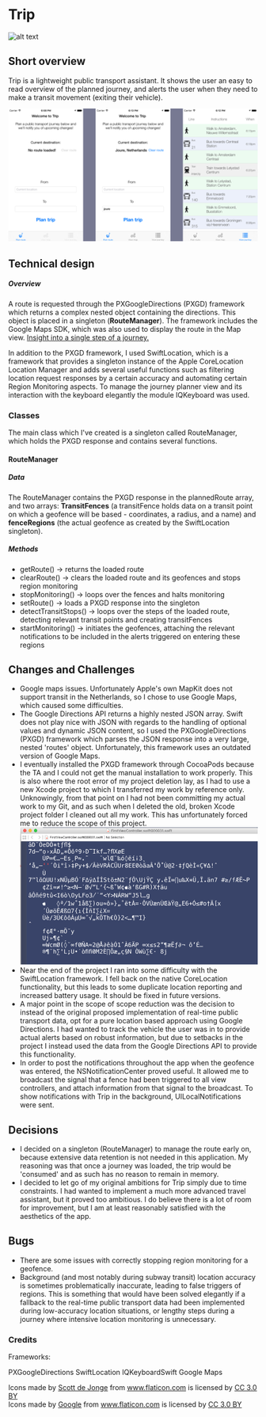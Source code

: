 # Trip
![alt text](https://github.com/sn/FinalProject/blob/master/doc/Trip_icon.png "Trip icon")

## Short overview
Trip is a lightweight public transport assistant. It shows the user an easy to read overview of the planned journey, and alerts the user when they need to make a transit movement (exiting their vehicle). 

![alt text](https://github.com/snoms/FinalProject/blob/master/doc/Views.png "Main views of Trip")

## Technical design
##### Overview
A route is requested through the PXGoogleDirections (PXGD) framework which returns a complex nested object containing the directions. This object is placed in a singleton (**RouteManager**). The framework includes the Google Maps SDK, which was also used to display the route in the Map view. [Insight into a single step of a journey.](https://github.com/snoms/FinalProject/blob/master/doc/Overly_nested_structure.png )

In addition to the PXGD framework, I used SwiftLocation, which is a framework that provides a singleton instance of the Apple CoreLocation Location Manager and adds several useful functions such as filtering location request responses by a certain accuracy and automating certain Region Monitoring aspects. To manage the journey planner view and its interaction with the keyboard elegantly the module IQKeyboard was used.

### Classes
The main class which I've created is a singleton called RouteManager, which holds the PXGD response and contains several functions.

#### RouteManager
##### Data
The RouteManager contains the PXGD response in the plannedRoute array, and two arrays: **TransitFences** (a transitFence holds data on a transit point on which a geofence will be based - coordinates, a radius, and a name) and **fenceRegions** (the actual geofence as created by the SwiftLocation singleton). 

##### Methods
* getRoute() -> returns the loaded route
* clearRoute() -> clears the loaded route and its geofences and stops region monitoring
* stopMonitoring() -> loops over the fences and halts monitoring
* setRoute() -> loads a PXGD response into the singleton
* detectTransitStops() -> loops over the steps of the loaded route, detecting relevant transit points and creating transitFences
* startMonitoring() -> initiates the geofences, attaching the relevant notifications to be included in the alerts triggered on entering these regions

## Changes and Challenges
- Google maps issues. Unfortunately Apple's own MapKit does not support transit in the Netherlands, so I chose to use Google Maps, which caused some difficulties.
- The Google Directions API returns a highly nested JSON array. Swift does not play nice with JSON with regards to the handling of optional values and dynamic JSON content, so I used the PXGoogleDirections (PXGD) framework which parses the JSON response into a very large, nested 'routes' object. Unfortunately, this framework uses an outdated version of Google Maps.
- I eventually installed the PXGD framework through CocoaPods because the TA and I could not get the manual installation to work properly. This is also where the root error of my project deletion lay, as I had to use a new Xcode project to which I transferred my work by reference only. Unknowingly, from that point on I had not been committing my actual work to my Git, and as such when I deleted the old, broken Xcode project folder I cleaned out all my work. This has unfortunately forced me to reduce the scope of this project. ![alt text](https://github.com/snoms/FinalProject/blob/master/doc/Remnants_of_a_viewcontroller.png "The result of a file 'recovery' program")
- Near the end of the project I ran into some difficulty with the SwiftLocation framework. I fell back on the native CoreLocation functionality, but this leads to some duplicate location reporting and increased battery usage. It should be fixed in future versions.
- A major point in the scope of scope reduction was the decision to instead of the original proposed implementation of real-time public transport data, opt for a pure location based approach using Google Directions. I had wanted to track the vehicle the user was in to provide actual alerts based on robust information, but due to setbacks in the project I instead used the data from the Google Directions API to provide this functionality.
- In order to post the notifications throughout the app when the geofence was entered, the NSNotificationCenter proved useful. It allowed me to broadcast the signal that a fence had been triggered to all view controllers, and attach information from that signal to the broadcast. To show notifications with Trip in the background, UILocalNotifications were sent.

## Decisions

- I decided on a singleton (RouteManager) to manage the route early on, because extensive data retention is not needed in this application. My reasoning was that once a journey was loaded, the trip would be 'consumed' and as such has no reason to remain in memory. 
- I decided to let go of my original ambitions for Trip simply due to time constraints. I had wanted to implement a much more advanced travel assistant, but it proved too ambitious. I do believe there is a lot of room for improvement, but I am at least reasonably satisfied with the aesthetics of the app.

## Bugs

- There are some issues with correctly stopping region monitoring for a geofence.
- Background (and most notably during subway transit) location accuracy is sometimes problematically inaccurate, leading to false triggers of regions. This is something that would have been solved elegantly if a fallback to the real-time public transport data had been implemented during low-accuracy location situations, or lengthy steps during a journey where intensive location monitoring is unnecessary.


### Credits

Frameworks:

PXGoogleDirections
SwiftLocation
IQKeyboardSwift
Google Maps

<div>Icons made by <a href="http://www.flaticon.com/authors/scott-de-jonge" title="Scott de Jonge">Scott de Jonge</a> from <a href="http://www.flaticon.com" title="Flaticon">www.flaticon.com</a> is licensed by <a href="http://creativecommons.org/licenses/by/3.0/" title="Creative Commons BY 3.0" target="_blank">CC 3.0 BY</a></div>

<div>Icons made by <a href="http://www.flaticon.com/authors/google" title="Google">Google</a> from <a href="http://www.flaticon.com" title="Flaticon">www.flaticon.com</a> is licensed by <a href="http://creativecommons.org/licenses/by/3.0/" title="Creative Commons BY 3.0" target="_blank">CC 3.0 BY</a></div>